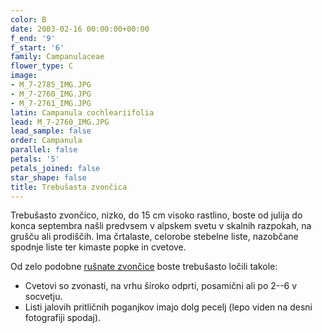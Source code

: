 ```yaml
---
color: B
date: 2003-02-16 00:00:00+00:00
f_end: '9'
f_start: '6'
family: Campanulaceae
flower_type: C
image:
- M_7-2785_IMG.JPG
- M_7-2760_IMG.JPG
- M_7-2761_IMG.JPG
latin: Campanula cochleariifolia
lead: M_7-2760_IMG.JPG
lead_sample: false
order: Campanula
parallel: false
petals: '5'
petals_joined: false
star_shape: false
title: Trebušasta zvončica
---
```

Trebušasto zvončico, nizko, do 15 cm visoko rastlino, boste od julija do konca septembra našli predvsem v alpskem svetu v skalnih razpokah, na grušču ali prodiščih. Ima črtalaste, celorobe stebelne liste, nazobčane spodnje liste ter kimaste popke in cvetove.

Od zelo podobne [rušnate zvončice](../../campanulacespitosa/rušnata-zvon&#269;ica/) boste trebušasto ločili takole:

-   Cvetovi so zvonasti, na vrhu široko odprti, posamični ali po 2--6 v socvetju.
-   Listi jalovih pritličnih poganjkov imajo dolg pecelj (lepo viden na desni fotografiji spodaj).
